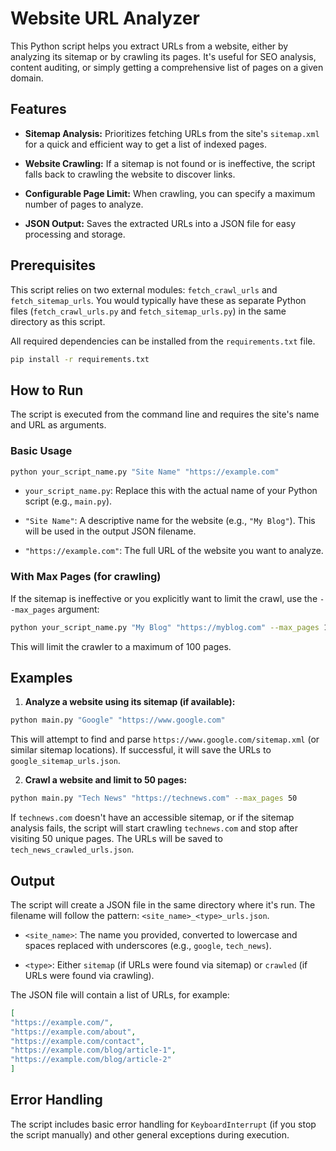 # Website URL Analyzer

This Python script helps you extract URLs from a website, either by analyzing its sitemap or by crawling its pages. It's useful for SEO analysis, content auditing, or simply getting a comprehensive list of pages on a given domain.

## Features

* **Sitemap Analysis:** Prioritizes fetching URLs from the site's `sitemap.xml` for a quick and efficient way to get a list of indexed pages.

* **Website Crawling:** If a sitemap is not found or is ineffective, the script falls back to crawling the website to discover links.

* **Configurable Page Limit:** When crawling, you can specify a maximum number of pages to analyze.

* **JSON Output:** Saves the extracted URLs into a JSON file for easy processing and storage.

## Prerequisites

This script relies on two external modules: `fetch_crawl_urls` and `fetch_sitemap_urls`. You would typically have these as separate Python files (`fetch_crawl_urls.py` and `fetch_sitemap_urls.py`) in the same directory as this script.

All required dependencies can be installed from the `requirements.txt` file.

```bash
pip install -r requirements.txt
```

## How to Run

The script is executed from the command line and requires the site's name and URL as arguments.

### Basic Usage

```bash
python your_script_name.py "Site Name" "https://example.com"
```

* `your_script_name.py`: Replace this with the actual name of your Python script (e.g., `main.py`).

* `"Site Name"`: A descriptive name for the website (e.g., `"My Blog"`). This will be used in the output JSON filename.

* `"https://example.com"`: The full URL of the website you want to analyze.

### With Max Pages (for crawling)

If the sitemap is ineffective or you explicitly want to limit the crawl, use the `--max_pages` argument:

```bash
python your_script_name.py "My Blog" "https://myblog.com" --max_pages 100
```

This will limit the crawler to a maximum of 100 pages.

## Examples

1. **Analyze a website using its sitemap (if available):**

```bash
python main.py "Google" "https://www.google.com"
```

This will attempt to find and parse `https://www.google.com/sitemap.xml` (or similar sitemap locations). If successful, it will save the URLs to `google_sitemap_urls.json`.

2. **Crawl a website and limit to 50 pages:**

```bash
python main.py "Tech News" "https://technews.com" --max_pages 50
```

If `technews.com` doesn't have an accessible sitemap, or if the sitemap analysis fails, the script will start crawling `technews.com` and stop after visiting 50 unique pages. The URLs will be saved to `tech_news_crawled_urls.json`.

## Output

The script will create a JSON file in the same directory where it's run. The filename will follow the pattern: `<site_name>_<type>_urls.json`.

* `<site_name>`: The name you provided, converted to lowercase and spaces replaced with underscores (e.g., `google`, `tech_news`).

* `<type>`: Either `sitemap` (if URLs were found via sitemap) or `crawled` (if URLs were found via crawling).

The JSON file will contain a list of URLs, for example:

```json
[
"https://example.com/",
"https://example.com/about",
"https://example.com/contact",
"https://example.com/blog/article-1",
"https://example.com/blog/article-2"
]
```


## Error Handling

The script includes basic error handling for `KeyboardInterrupt` (if you stop the script manually) and other general exceptions during execution.
